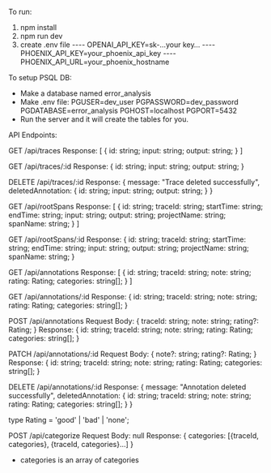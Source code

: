 To run:
1. npm install
2. npm run dev
3. create .env file
---- OPENAI_API_KEY=sk-…your key…
---- PHOENIX_API_KEY=your_phoenix_api_key
---- PHOENIX_API_URL=your_phoenix_hostname

To setup PSQL DB:
- Make a database named error_analysis
- Make .env file:
    PGUSER=dev_user
    PGPASSWORD=dev_password
    PGDATABASE=error_analysis
    PGHOST=localhost
    PGPORT=5432
- Run the server and it will create the tables for you.

API Endpoints:

GET /api/traces
Response:
[
  {
    id: string;
    input: string;
    output: string;
  }
]

GET /api/traces/:id
Response:
{
  id: string;
  input: string;
  output: string;
}

DELETE /api/traces/:id
Response:
{
  message: "Trace deleted successfully",
  deletedAnnotation: {
    id: string;
    input: string;
    output: string;
  }
}

GET /api/rootSpans
Response:
[
  {
    id: string;
    traceId: string;
    startTime: string;
    endTime: string;
    input: string;
    output: string;
    projectName: string;
    spanName: string;
  }
]

GET /api/rootSpans/:id
Response:
{
  id: string;
  traceId: string;
  startTime: string;
  endTime: string;
  input: string;
  output: string;
  projectName: string;
  spanName: string;
}



GET /api/annotations
Response:
[
  {
    id: string;
    traceId: string;
    note: string;
    rating: Rating;
    categories: string[];
  }
]

GET /api/annotations/:id
Response:
{
  id: string;
  traceId: string;
  note: string;
  rating: Rating;
  categories: string[];
}

POST /api/annotations
Request Body:
{
  traceId: string;
  note: string;
  rating?: Rating;
}
Response:
{
  id: string;
  traceId: string;
  note: string;
  rating: Rating;
  categories: string[];
}

PATCH /api/annotations/:id
Request Body:
{
  note?: string;
  rating?: Rating;
}
Response:
{
  id: string;
  traceId: string;
  note: string;
  rating: Rating;
  categories: string[];
}

DELETE /api/annotations/:id
Response:
{
  message: "Annotation deleted successfully",
  deletedAnnotation: {
    id: string;
    traceId: string;
    note: string;
    rating: Rating;
    categories: string[];
  }
}


type Rating = 'good' | 'bad' | 'none';

POST /api/categorize
Request Body: null
Response:
{
  categories: [{traceId, categories}, {traceId, categories}...]
}

* categories is an array of categories


